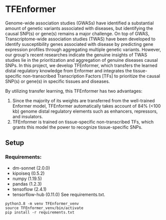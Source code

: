 # TFEnformer
Genome-wide association studies (GWASs) have identified a substantial amount of genetic variants associated with diseases, but identifying the causal SNP(s) or gene(s) remains a major challenge. On top of GWAS, Transcriptome-wide association studies (TWAS) have been developed to identify susceptibility genes associated with disease by predicting gene expression profiles through aggregating multiple genetic variants. However, our group's recent researches indicate the genuine insights of TWAS studies lie in the prioritization and aggregation of genuine diseases causal SNPs. In this project, we develop TFEnformer, which transfers the learned distal regulatory knowledge from Enformer and integrates the tissue-specific non-transcribed Transcription Factors [TFs] to prioritize the causal SNP(s) or gene(s) in specific tissues and diseases. 

By utilizing transfer learning, this TFEnformer has two advantages:
1. Since the majority of its weights are transferred from the well-trained Enformer model, TFEnformer automatically takes account of 84% (<100 kb) genome distal regulatory elements such as enhancers, repressors, and insulators. 
2. TFEnformer is trained on tissue-specific non-transcribed TFs, which grants this model the power to recognize tissue-specific SNPs. 

## Setup
### Requirements:
- dm-sonnet (2.0.0)
- kipoiseq (0.5.2)
- numpy (1.19.5)
- pandas (1.2.3)
- tensoflow (2.4.1)
- tensorflow-hub (0.11.0)
See requirements.txt.

```
python3.8 -m venv TFEnformer_venv
source TFEnformer_venv/bin/activate
pip install -r requirements.txt
```
